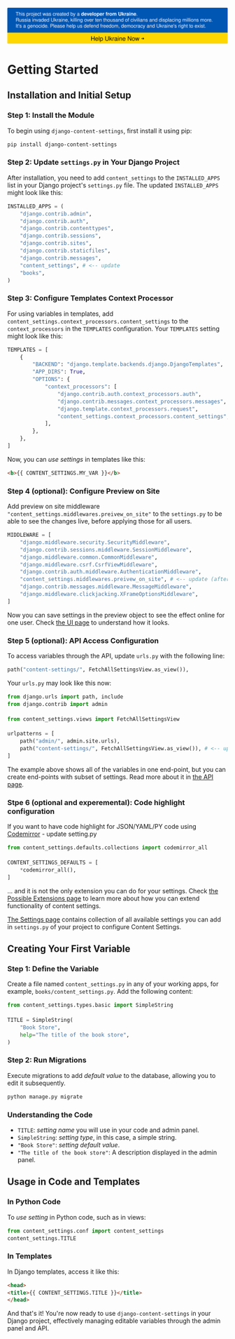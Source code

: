 [![Stand With Ukraine](https://raw.githubusercontent.com/vshymanskyy/StandWithUkraine/main/banner-direct-single.svg)](https://stand-with-ukraine.pp.ua)

# Getting Started

## Installation and Initial Setup

### Step 1: Install the Module

To begin using `django-content-settings`, first install it using pip:

```bash
pip install django-content-settings
```

### Step 2: Update `settings.py` in Your Django Project

After installation, you need to add `content_settings` to the `INSTALLED_APPS` list in your Django project's `settings.py` file. The updated `INSTALLED_APPS` might look like this:

```python
INSTALLED_APPS = (
    "django.contrib.admin",
    "django.contrib.auth",
    "django.contrib.contenttypes",
    "django.contrib.sessions",
    "django.contrib.sites",
    "django.contrib.staticfiles",
    "django.contrib.messages",
    "content_settings", # <-- update
    "books",
)
```

### Step 3: Configure Templates Context Processor

For using variables in templates, add `content_settings.context_processors.content_settings` to the `context_processors` in the `TEMPLATES` configuration. Your `TEMPLATES` setting might look like this:

```python
TEMPLATES = [
    {
        "BACKEND": "django.template.backends.django.DjangoTemplates",
        "APP_DIRS": True,
        "OPTIONS": {
            "context_processors": [
                "django.contrib.auth.context_processors.auth",
                "django.contrib.messages.context_processors.messages",
                "django.template.context_processors.request",
                "content_settings.context_processors.content_settings", # <-- update
            ],
        },
    },
]
```

Now, you can *use settings* in templates like this:

```html
<b>{{ CONTENT_SETTINGS.MY_VAR }}</b>
```

### Step 4 (optional): Configure Preview on Site

Add preview on site middleware `"content_settings.middlewares.preivew_on_site"` to the `settings.py` to be able to see the changes live, before applying those for all users.

```python
MIDDLEWARE = [
    "django.middleware.security.SecurityMiddleware",
    "django.contrib.sessions.middleware.SessionMiddleware",
    "django.middleware.common.CommonMiddleware",
    "django.middleware.csrf.CsrfViewMiddleware",
    "django.contrib.auth.middleware.AuthenticationMiddleware",
    "content_settings.middlewares.preivew_on_site", # <-- update (after AuthenticationMiddleware)
    "django.contrib.messages.middleware.MessageMiddleware",
    "django.middleware.clickjacking.XFrameOptionsMiddleware",
]
```

Now you can save settings in the preview object to see the effect online for one user. Check [the UI page](ui.md#preview-functionality) to understand how it looks.

### Step 5 (optional): API Access Configuration

To access variables through the API, update `urls.py` with the following line:

```python
path("content-settings/", FetchAllSettingsView.as_view()),
```

Your `urls.py` may look like this now:

```python
from django.urls import path, include
from django.contrib import admin

from content_settings.views import FetchAllSettingsView

urlpatterns = [
    path("admin/", admin.site.urls),
    path("content-settings/", FetchAllSettingsView.as_view()), # <-- update
]
```

The example above shows all of the variables in one end-point, but you can create end-points with subset of settings. Read more about it in [the API page](api.md).

### Stpe 6 (optional and experemental): Code highlight configuration

If you want to have code highlight for JSON/YAML/PY code using [Codemirror](https://codemirror.net/5/) - update setting.py

```python
from content_settings.defaults.collections import codemirror_all

CONTENT_SETTINGS_DEFAULTS = [
    *codemirror_all(),
]
```

... and it is not the only extension you can do for your settings. Check [the Possible Extensions page](extends.md) to learn more about how you can extend functionality of content settings.

[The Settings page](settings.md) contains collection of all available settings you can add in `settings.py` of your project to configure Content Settings.

## Creating Your First Variable

### Step 1: Define the Variable

Create a file named `content_settings.py` in any of your working apps, for example, `books/content_settings.py`. Add the following content:

```python
from content_settings.types.basic import SimpleString

TITLE = SimpleString(
    "Book Store",
    help="The title of the book store",
)
```

### Step 2: Run Migrations

Execute migrations to add *default value* to the database, allowing you to edit it subsequently.

```bash
python manage.py migrate
```

### Understanding the Code

- `TITLE`: *setting name* you will use in your code and admin panel.
- `SimpleString`: *setting type*, in this case, a simple string.
- `"Book Store"`: *setting default value*.
- `"The title of the book store"`: A description displayed in the admin panel.

## Usage in Code and Templates

### In Python Code

To *use setting* in Python code, such as in views:

```python
from content_settings.conf import content_settings
content_settings.TITLE
```

### In Templates

In Django templates, access it like this:

```html
<head>
<title>{{ CONTENT_SETTINGS.TITLE }}</title>
</head>
```

And that's it! You're now ready to use `django-content-settings` in your Django project, effectively managing editable variables through the admin panel and API.
